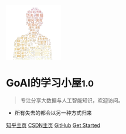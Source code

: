 <!-- _coverpage.md -->

![图片](./md/1.jpg)

# GoAI的学习小屋<small>1.0</small>

> 专注分享大数据与人工智能知识，欢迎访问。

- 所有失去的都会以另一种方式归来

[知乎主页](https://www.zhihu.com/people/GoAI)
[CSDN主页](https://blog.csdn.net/qq_36816848)
[GitHub](https://github.com/GoAlers)
[Get Started](https://goalers.github.io/#/)